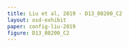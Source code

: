 ```yaml
---
title: Liu et al, 2019 - D13_08200_C2
layout: osd-exhibit
paper: config-liu-2019
figure: D13_08200_C2
---
```

